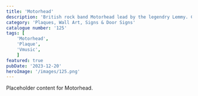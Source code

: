 ```yaml
---
title: 'Motorhead'
description: 'British rock band Motorhead lead by the legendry Lemmy. Celebrate the band with this cool plaque'
category: 'Plaques, Wall Art, Signs & Door Signs'
catalogue number: '125'
tags: [
    'Motorhead', 
    'Plaque', 
    'Vmusic',
    ]
featured: true
pubDate: '2023-12-20'
heroImage: '/images/125.png'
---
```


Placeholder content for Motorhead.
